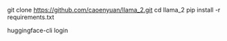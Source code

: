 git clone https://github.com/caoenyuan/llama_2.git
cd llama_2
pip install -r requirements.txt

huggingface-cli login
